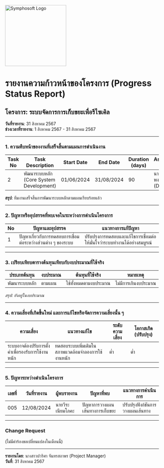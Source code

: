 <img src="https://www.symphosoft.com/logo/symphosoftLogo.png" alt="Symphosoft Logo" width="200"/>

# รายงานความก้าวหน้าของโครงการ (Progress Status Report)

## โครงการ: ระบบจัดการการเก็บขยะเพื่อรีไซเคิล
**วันที่รายงาน**: 31 สิงหาคม 2567  
**ช่วงเวลาที่รายงาน**: 1 สิงหาคม 2567 - 31 สิงหาคม 2567

---

### 1. ความคืบหน้าของงานที่เสร็จสิ้นตามแผนการดำเนินงาน

| Task No | Task Description                                 | Start Date   | End Date     | Duration (days) | Assigned To                    | Progress |
|---------|--------------------------------------------------|--------------|--------------|-----------------|--------------------------------|----------|
| 2       | พัฒนาระบบหลัก (Core System Development)        | 01/06/2024   | 31/08/2024   | 90              | นายปริญญา พงษ์ดนตรี (DES, PR) | 100%     |

**สรุป**: ทีมงานเสร็จสิ้นการพัฒนาระบบหลักตามแผนเรียบร้อยแล้ว

---

### 2. ปัญหาหรืออุปสรรคที่พบเจอในระหว่างการดำเนินโครงการ

| No | ปัญหาและอุปสรรค                                     | แนวทางการแก้ปัญหา                                       |
|----|------------------------------------------------------|--------------------------------------------------------|
| 1  | ปัญหาเกี่ยวกับการทดสอบการเชื่อมต่อระหว่างส่วนต่าง ๆ ของระบบ | ปรับปรุงการทดสอบและแก้ไขการเชื่อมต่อให้มั่นใจว่าระบบทำงานได้อย่างสมบูรณ์ |

---

### 3. เปรียบเทียบตารางต้นทุนเทียบกับงบประมาณที่ใช้จริง
| ประเภทต้นทุน | งบประมาณ | ต้นทุนที่ใช้จริง | หมายเหตุ |
|---------------|----------|----------------|---------|
| พัฒนาระบบหลัก | ตามแผน | ใช้ทั้งหมดตามงบประมาณ | ไม่มีการเกินงบประมาณ |

*สรุป: ยังอยู่ในงบประมาณ*

---

### 4. ความเสี่ยงที่เกิดขึ้นใหม่ และการแก้ไขหรือจัดการความเสี่ยงนั้น ๆ
| ความเสี่ยง | แนวทางแก้ไข | ระดับความเสี่ยง | โอกาสเกิด (ปรับปรุง) |
|------------|-------------|-----------------|--------------------|
| ระบบอาจต้องปรับการตั้งค่าเพื่อรองรับการใช้งานหนัก | ทดสอบระบบเพิ่มเติมในสภาพแวดล้อมจำลองการใช้งานหนัก | ต่ำ | ต่ำ |

---

### 5. ปัญหาระหว่างดำเนินโครงการ
| เลขที่ | วันที่รายงาน | ผู้พบรายงาน | ปัญหาที่พบ | แนวทางการดำเนินการ |
|--------|--------------|-------------|------------|---------------------|
| 005    | 12/08/2024   | นายวีระ เนียมโภคะ | ปัญหาการวางแผนเส้นทางการเก็บขยะ | ปรับปรุงฟังก์ชันการวางแผนเส้นทาง |

---

### Change Request
(ไม่มีคำร้องขอเปลี่ยนแปลงในเดือนนี้)

---

**รายงานโดย**: นางสาวปวริศา จันทรสถาพร (Project Manager)  
**วันที่**: 31 สิงหาคม 2567
